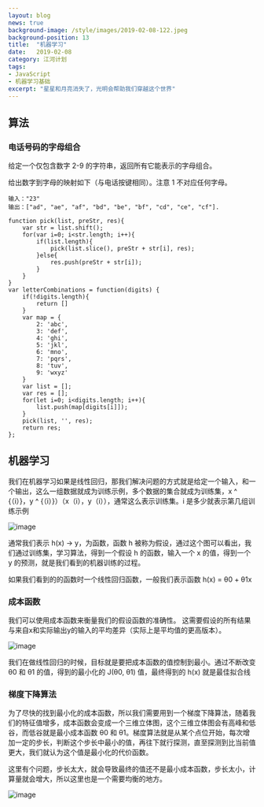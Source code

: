 ```yaml
---
layout: blog
news: true
background-image: /style/images/2019-02-08-122.jpeg
background-position: 13
title:  "机器学习"
date:   2019-02-08
category: 江河计划
tags:
- JavaScript
- 机器学习基础
excerpt: "星星和月亮消失了，光明会帮助我们穿越这个世界"
---
```


## 算法
### 电话号码的字母组合
给定一个仅包含数字 2-9 的字符串，返回所有它能表示的字母组合。

给出数字到字母的映射如下（与电话按键相同）。注意 1 不对应任何字母。
```
输入："23"
输出：["ad", "ae", "af", "bd", "be", "bf", "cd", "ce", "cf"].
```

```
function pick(list, preStr, res){
    var str = list.shift();
    for(var i=0; i<str.length; i++){
        if(list.length){
            pick(list.slice(), preStr + str[i], res);
        }else{
            res.push(preStr + str[i]);
        }
    }
}
var letterCombinations = function(digits) {
    if(!digits.length){
        return []
    }
    var map = {
        2: 'abc',
        3: 'def',
        4: 'ghi',
        5: 'jkl',
        6: 'mno',
        7: 'pqrs',
        8: 'tuv',
        9: 'wxyz'
    }
    var list = [];
    var res = [];
    for(let i=0; i<digits.length; i++){
        list.push(map[digits[i]]);
    }
    pick(list, '', res);
    return res;
};
```

## 机器学习

我们在机器学习如果是线性回归，那我们解决问题的方式就是给定一个输入，和一个输出，这么一组数据就成为训练示例，多个数据的集合就成为训练集，x ^ {（i）}，y ^ {（i）}）（x（i），y（i）），通常这么表示训练集。i 是多少就表示第几组训练示例

![image](https://note.youdao.com/yws/api/personal/file/WEB5bf9d84e27337f04d001f4027097bb71?method=download&shareKey=72b1307a524b28b47ff0f078fe1ddbf9)

通常我们表示 h(x) -> y，为函数，函数 h 被称为假设，通过这个图可以看出，我们通过训练集，学习算法，得到一个假设 h 的函数，输入一个 x 的值，得到一个 y 的预测，就是我们看到的机器训练的过程。

如果我们看到的的函数时一个线性回归函数，一般我们表示函数 h(x) = θ0 + θ1x

### 成本函数

我们可以使用成本函数来衡量我们的假设函数的准确性。 这需要假设的所有结果与来自x和实际输出y的输入的平均差异（实际上是平均值的更高版本）。

![image](https://note.youdao.com/yws/api/personal/file/WEBd7a10dfd1731d58113b350fbae9f45e7?method=download&shareKey=9b078797f5b3ea1cdb1802e941e7f2e9)

我们在做线性回归的时候，目标就是要把成本函数的值控制到最小。通过不断改变 θ0 和 θ1 的值，得到的最小化的 J(θ0, θ1) 值，最终得到的 h(x) 就是最佳拟合线

### 梯度下降算法

为了尽快的找到最小化的成本函数，所以我们需要用到一个梯度下降算法，随着我们的特征值增多，成本函数会变成一个三维立体图，这个三维立体图会有高峰和低谷，而低谷就是最小成本函数 θ0 和 θ1。梯度算法就是从某个点位开始，每次增加一定的步长，判断这个步长中最小的值，再往下就行探测，直至探测到比当前值更大，我们就认为这个值是最小化的代价函数。

这里有个问题，步长太大，就会导致最终的值还不是最小成本函数，步长太小，计算量就会增大，所以这里也是一个需要均衡的地方。

![image](https://note.youdao.com/yws/api/personal/file/WEB8938efac7c030a29f94f55b31c457815?method=download&shareKey=7d682817d9078eb593318fd3d2c7ebaa)

### 